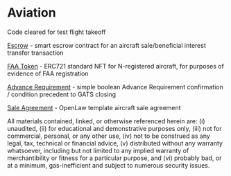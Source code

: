 # Aviation
Code cleared for test flight takeoff

[Escrow](https://github.com/ErichDylus/Aviation/blob/master/contracts/Escrow.sol) - smart escrow contract for an aircraft sale/beneficial interest transfer transaction

[FAA Token](https://github.com/ErichDylus/Aviation/blob/master/contracts/FAARegistryToken.sol) - ERC721 standard NFT for N-registered aircraft, for purposes of evidence of FAA registration

[Advance Requirement](https://github.com/ErichDylus/Aviation/blob/master/contracts/AdvanceRequirement.sol) - simple boolean Advance Requirement confirmation / condition precedent to GATS closing

[Sale Agreement](https://github.com/ErichDylus/Aviation/blob/master/contracts/AircraftSaleAgreement.md) - OpenLaw template aircraft sale agreement


All materials contained, linked, or otherwise referenced herein are: (i) unaudited, (ii) for educational and demonstrative purposes only, (iii) not for commercial, personal, or any other use, (iv) not to be construed as any legal, tax, technical or financial advice, (v) distributed without any warranty whatsoever, including but not limited to any implied warranty of merchantibility or fitness for a particular purpose, and (vi) probably bad, or at a minimum, gas-inefficient and subject to numerous security issues. 
